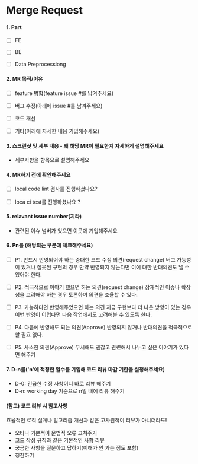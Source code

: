 # Merge Request


#### 1. Part
  - [ ] FE
  - [ ] BE
  - [ ] Data Preprocessiong


#### 2. MR 목적/이유
  - [ ] feature 병합(feature issue #를 남겨주세요)
  - [ ] 버그 수정(아래에 issue #를 남겨주세요)
  - [ ] 코드 개선
  - [ ] 기타(아래에 자세한 내용 기입해주세요)


#### 3. 스크린샷 및 세부 내용 - 왜 해당 MR이 필요한지 자세하게 설명해주세요
  - 세부사항을 항목으로 설명해주세요


#### 4. MR하기 전에 확인해주세요
  - [ ] local code lint 검사를 진행하셨나요?
  - [ ] loca ci test를 진행하셨나요 ?


#### 5. relavant issue number(지라)
  - 관련된 이슈 넘버가 있으면 이곳에 기입해주세요


#### 6. Pn룰 (해당되는 부분에 체크해주세요)

  - [ ] P1. 반드시 반영되어야 하는 중대한 코드 수정 의견(request change)
        버그 가능성이 있거나 잘못된 구현의 경우 만약 반영되지 않는다면 이에 대한 반대의견도 낼 수 있어야 한다.

  - [ ] P2. 적극적으로 이야기 했으면 하는 의견(request change)
        잠재적인 이슈나 확장성을 고려해야 하는 경우 토론하며 의견을 조율할 수 있다.

  - [ ] P3. 가능하다면 반영해주었으면 하는 의견
        지금 구현보다 더 나은 방향이 있는 경우 이번 반영이 어렵다면 다음 작업에서도 고려해볼 수 있도록 한다.

  - [ ] P4. 다음에 반영해도 되는 의견(Approve)
        반영되지 않거나 반대의견을 적극적으로 할 필요 없다.

  - [ ] P5. 사소한 의견(Approve)
        무시해도 괜찮고 관련해서 나누고 싶은 이야기가 있다면 해주기


#### 7. D-n룰('n'에 적정한 일수를 기입해 코드 리뷰 마감 기한을 설정해주세요)

  - D-0: 긴급한 수정 사항이니 바로 리뷰 해주기
  - D-n: working day 기준으로 n일 내에 리뷰 해주기


#### (참고) 코드 리뷰 시 참고사항

  효율적인 로직 설계나 알고리즘 개선과 같은 고차원적이 리뷰가 아니더라도!

  - 오타나 기본적이 문법적 오류 고쳐주기
  - 코드 작성 규칙과 같은 기본적인 사항 리뷰
  - 궁금한 사항을 질문하고 답하기(이해가 안 가는 점도 포함)
  - 칭찬하기